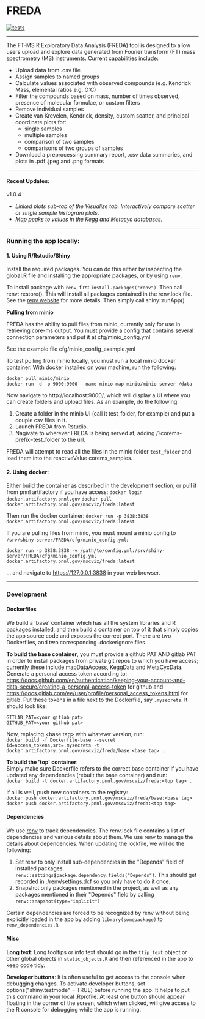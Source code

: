 # FREDA
<!-- badges: start -->
[![tests](https://github.com/EMSL-computing/FREDA/actions/workflows/test-app.yaml/badge.svg)](https://github.com/EMSL-computing/FREDA/actions/workflows/test-app.yaml)
<!-- badges: end -->

***

The FT-MS R Exploratory Data Analysis (FREDA) tool is designed to allow users upload and explore data generated from Fourier transform (FT) mass spectrometry (MS) instruments. Current capabilities include:

* Upload data from .csv file  
* Assign samples to named groups
* Calculate values associated with observed compounds (e.g. Kendrick Mass, elemental ratios e.g. O:C)
* Filter the compounds based on mass, number of times observed, presence of molecular formulae, or custom filters
* Remove individual samples
* Create van Krevelen, Kendrick, density, custom scatter, and principal coordinate plots for:  
  * single samples
  * multiple samples
  * comparison of two samples
  * comparisons of two groups of samples
* Download a preprocessing summary report, .csv data summaries, and plots in .pdf .jpeg and .png formats

***

#### **Recent Updates:**
  v1.0.4
  * *Linked plots sub-tab of the Visualize tab.  Interactively compare scatter or single sample histogram plots.*
  * *Map peaks to values in the Kegg and Metacyc databases.*
  
***

### Running the app locally:

#### 1.  Using R/Rstudio/Shiny
Install the required packages.  You can do this either by inspecting the global.R file and installing the appropriate packages, or by using `renv`.

To install package with `renv`, first `install.packages("renv")`.  Then call renv::restore().  This will install all packages contained in the renv.lock file.  See the [renv website](https://rstudio.github.io/renv/articles/renv.html) for more details.
Then simply call shiny::runApp()

**Pulling from minio**

FREDA has the ability to pull files from minio, currently only for use in retrieving core-ms output.  You must provide a config that contains several connection parameters and put it at cfg/minio_config.yml

See the example file cfg/minio_config_example.yml

To test pulling from minio locally, you must run a local minio docker container.  With docker installed on your machine,
run the following:

`docker pull minio/minio`  
`docker run -d -p 9000:9000 --name minio-map minio/minio server /data`

Now navigate to http://localhost:9000/, which will display a UI where you can create folders and upload files.  As an
example, do the following:

1.  Create a folder in the minio UI (call it test_folder, for example) and put a couple csv files in it.
2.  Launch FREDA from Rstudio.  
3.  Nagivate to wherever FREDA is being served at, adding /?corems-prefix=test_folder to the url.

FREDA will attempt to read all the files in the minio folder `test_folder` and load them into the reactiveValue 
corems_samples.

#### 2.  Using docker:

Either build the container as described in the development section, or pull it from pnnl artifactory if you have access:
`docker login docker.artifactory.pnnl.gov`
`docker pull docker.artifactory.pnnl.gov/mscviz/freda:latest`

Then run the docker container:  `docker run -p 3838:3838 docker.artifactory.pnnl.gov/mscviz/freda:latest`  

If you are pulling files from minio, you must mount a minio config to `/srv/shiny-server/FREDA/cfg/minio_config.yml`:

`docker run -p 3838:3838 -v /path/to/config.yml:/srv/shiny-server/FREDA/cfg/minio_config.yml docker.artifactory.pnnl.gov/mscviz/freda:latest`  

... and navigate to https://127.0.0.1:3838 in your web browser.

***

### **Development**

#### **Dockerfiles**

We build a 'base' container which has all the system libraries and R packages installed, and then build a container on top of it that simply copies the app source code and exposes the correct port.  There are two Dockerfiles, and two corresponding .dockerignore files.

**To build the base container**, you must provide a github PAT AND gitlab PAT in order to install packages from private git repos to which you have access; currently these include mapDataAccess, KeggData and MetaCycData. Generate a personal access token according to:  https://docs.github.com/en/authentication/keeping-your-account-and-data-secure/creating-a-personal-access-token for github and https://docs.gitlab.com/ee/user/profile/personal_access_tokens.html for gitlab.  Put these tokens in a file next to the Dockerfile, say `.mysecrets`.  It should look like:

```
GITLAB_PAT=<your gitlab pat>  
GITHUB_PAT=<your github pat>
```

Now, replacing &lt;base tag&gt; with whatever version, run:  
`docker build -f Dockerfile-base --secret id=access_tokens,src=.mysecrets -t docker.artifactory.pnnl.gov/mscviz/freda/base:<base tag> .`

**To build the 'top' container**:  
Simply make sure Dockerfile refers to the correct base container if you have updated any dependencies (rebuilt the base container) and run:  
`docker build -t docker.artifactory.pnnl.gov/mscviz/freda:<top tag> .`

If all is well, push new containers to the registry:  
`docker push docker.artifactory.pnnl.gov/mscviz/freda/base:<base tag>`  
`docker push docker.artifactory.pnnl.gov/mscviz/freda:<top tag>`

#### **Dependencies**

We use [renv](https://rstudio.github.io/renv/articles/renv.html) to track dependencies.  The renv.lock file contains a list of dependencies and various details about them.  We use renv to manage the details about dependencies.  When updating the lockfile, we will do the following:

1.  Set renv to only install sub-dependencies in the "Depends" field of installed packages. `renv::settings$package.dependency.fields("Depends")`.  This should get recorded in ./renv/settings.dcf so you only have to do it once.
2.  Snapshot only packages mentioned in the project, as well as any packages mentioned in their "Depends" field by calling `renv::snapshot(type="implicit")`

Certain dependencies are forced to be recognized by renv without being explicitly loaded in the app by adding `library(somepackage)` to `renv_dependencies.R`

#### **Misc**

**Long text**:  Long tooltips or info text should go in the `ttip_text` object or other global objects in `static_objects.R` and then referenced in the app to keep code tidy.

**Developer buttons**:  It is often useful to get access to the console when debugging changes.  To activate developer buttons, set options("shiny.testmode" = TRUE) before running the app.  It helps to put this command in your local .Rprofile.  At least one button should appear floating in the corner of the screen, which when clicked, will give access to the R console for debugging while the app is running.

